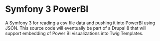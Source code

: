 Symfony 3 PowerBI
=================

A Symfony 3 for reading a csv file data and pushing it into PowerBI using JSON. 
This source code will eventually be part of a Drupal 8 that will support embedding of Power BI visualizations 
into Twig Templates.
